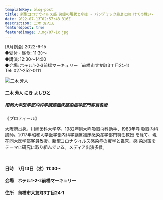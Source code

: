 ```yaml
---
templateKey: blog-post
title: 新型コロナウイルス感 染症の現状と今後 - パンデミック終息に向 けての戦い-
date: 2022-07-13T02:57:43.316Z
description: 二木 芳人氏
featuredpost: true
featuredimage: /img/07-1x.jpg
---
```

 \[6月例会] 2022-6-15 \
●受付・昼食: 11:30〜 \
●講演: 12:30〜14:00 \
●会場: ホテル1-2-3前橋マーキュリー（前橋市大友町3丁目24-1）\
Tel: 027-252-0111

![二木 芳人](/img/07-1x.jpg "二木 芳人  にき よしひと")

#### 二木 芳人  にき よしひと

##### 昭和大学医学部内科学講座臨床感染症学部門客員教授

 《プロフィール》

大阪府出身。川崎医科大学卒。1982年同大呼吸器内科助手、1983年呼 吸器内科講師。2017年昭和大学医学部内科学講座臨床感染症学部門特任教授 を経て、現在同大医学部客員教授。新型コロナウイルス感染症の疫学と臨床、感 染対策をテーマに研究に取り組んでいる。メディア出演多数。

<br />

#### 日時　7月13日（水）11:30〜

#### 会場　ホテル1-2-3前橋マーキュリー

#### 住所　前橋市大友町3丁目24-1